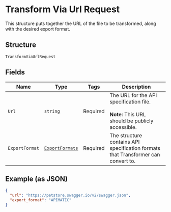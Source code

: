 
# Transform Via Url Request

This structure puts together the URL of the file to be transformed, along with the desired export format.

## Structure

`TransformViaUrlRequest`

## Fields

| Name | Type | Tags | Description |
|  --- | --- | --- | --- |
| `Url` | `string` | Required | The URL for the API specification file.<br><br>**Note:** This URL should be publicly accessible. |
| `ExportFormat` | [`ExportFormats`](../../doc/models/export-formats.md) | Required | The structure contains API specification formats that Transformer can convert to. |

## Example (as JSON)

```json
{
  "url": "https://petstore.swagger.io/v2/swagger.json",
  "export_format": "APIMATIC"
}
```

